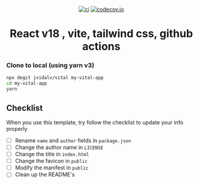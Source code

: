 <div align="center">

[![ci](https://github.com/kisenaa/template-pnpm/actions/workflows/ci-pnpm.yml/badge.svg?branch=main)](https://github.com/kisenaa/template-pnpm/actions)
[![codecov.io](https://codecov.io/github/kisenaa/template-pnpm/coverage.svg?branch=main)](https://codecov.io/gh/kisenaa/template-pnpm?branch=master)

# React v18 , vite, tailwind css, github actions

</div>

### Clone to local (using yarn v3)

```bash
npx degit jvidalv/vital my-vital-app
cd my-vital-app
yarn
```

## Checklist

When you use this template, try follow the checklist to update your info properly

- [ ] Rename `name` and `author` fields in `package.json`
- [ ] Change the author name in `LICENSE`
- [ ] Change the title in `index.html`
- [ ] Change the favicon in `public`
- [ ] Modify the manifest in `public`
- [ ] Clean up the README's
